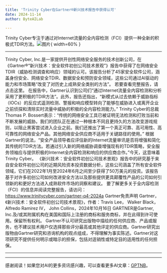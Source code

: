 ```yaml
---
title: 'Trinity Cyber在Gartner®新兴技术报告中获得认可'
date: 2024-11-14
author: ByteAILab

---
```


Trinity Cyber专注于通过对Internet流量的全内容检测（FCI）提供一种全新的积极式TDIR方法。![图片](https://ai-techpark.com/wp-content/uploads/2024/11/Trinity-Cyber-960x540.jpg){ width=60% }

---

Trinity Cyber, Inc.是一家提供开创性网络安全服务的技术创新公司，在《Gartner®“新兴技术：安全软件初创公司技术景观”》报告中获得了在网络安全TDIR（威胁检测调查和响应）领域的认可。该报告分析了45家安全软件公司，涵盖身份安全、网络安全TDIR、数据安全和预防安全领域，这些公司通过AI驱动的能力和市场策略“改变了对历史上成熟安全类别的方法”。
若要查看完整报告，请点击这里。
在报告中，Gartner认识到公司们“通过Internet流量全内容检测和分析采用了更积极的TDIR方法”。此外，报告还指出，“新模式从过去依赖于威胁指标（IOCs）的反应式遥测检测、警报和响应模型转向了能够在威胁进入或离开企业之前侦探和清除实时流量中威胁的积极的全内容检测能力。”
Trinity Cyber的总裁Thomas P. Bossert表示：“传统的网络安全工具已被证明无法检测和打败当前和不断发展的威胁。我们的团队正在通过一种根本不同且更持久的方法改变游戏规则，以阻止黑客尝试进入企业之前。我们还推出了第一个真正可靠、高可用性、高可靠性的网络安全产品。其他网络安全供应商不适用于关键路径的使用。”
根据Gartner的说法，“安全产品领导者应评估新的Internet流量审讯是否将增强和简化其传统的TDIR方法。若通过引入新的网络威胁调查增强现有的TDIR策略，安全服务领袖应与提供积极的Internet全内容检测和响应的供应商合作。”今天，这意味着Trinity Cyber。
《新兴技术：安全软件初创公司技术景观》报告中的研究基于来自安全软件初创公司的近期风险资本投资数据分析，这些公司涵盖了所有安全软件领域，它们在2022年1月至2024年6月之间至少获得了50万美元的投资。该报告基于对许多初创公司如何改进安全方法以及那些提供更具颠覆性产品的公司如何引领新的和更好方法进入成熟软件市场的洞察和建议。
要了解更多关于全内容检测（FCI）的信息并阅读完整报告，请访问：https://www.trinitycyber.com/gartner-q4-2024a
Gartner免责声明
Gartner，《新兴技术：安全软件初创公司技术景观》，作者：Travis Lee， Walker Black，Alfredo Ramirez IV， John Collins，2024年10月16日
GARTNER是Gartner, Inc.及/或其附属机构在美国和国际上注册的商标和服务商标，并在此得到许可使用。保留所有权利。
Gartner不认可研究出版物中描绘的任何供应商、产品或服务，也不建议技术用户仅选择那些评分最高或其他评定的供应商。Gartner研究出版物由Gartner研究和咨询机构的观点组成，不得理解为事实陈述。Gartner对这项研究不提供任何明示或暗示的担保，包括对适销性或特定目的适用性的任何担保。 

---
---
感谢阅读！如果您对AI的更多资讯感兴趣，可以查看更多AI文章：[GPTNB](https://gptnb.com)。